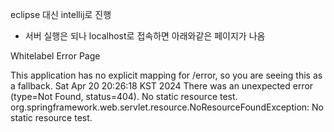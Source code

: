 eclipse 대신 intellij로 진행

- 서버 실행은 되나 localhost로 접속하면 아래와같은 페이지가 나옴

Whitelabel Error Page

This application has no explicit mapping for /error, so you are seeing this as a fallback.
Sat Apr 20 20:26:18 KST 2024
There was an unexpected error (type=Not Found, status=404).
No static resource test.
org.springframework.web.servlet.resource.NoResourceFoundException: No static resource test.
